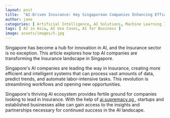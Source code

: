 ```yaml
---
layout: post
title:  "AI-Driven Insurance: Key Singaporean Companies Enhancing Efficiency"
author: jane
categories: [ Artificial Intelligence, AI Solutions, Machine Learning ]
tags: [ AI in Asia, AI Use Cases, AI for Business ]
image: assets/images/5.jpg
---
```


Singapore has become a hub for innovation in AI, and the Insurance sector is no exception. This article explores how top AI companies are transforming the Insurance landscape in Singapore.

Singapore's AI companies are leading the way in Insurance, creating more efficient and intelligent systems that can process vast amounts of data, predict trends, and automate labor-intensive tasks. This revolution is streamlining workflows and opening new opportunities.

Singapore's thriving AI ecosystem provides fertile ground for companies looking to lead in Insurance. With the help of <a href="https://ai.supremacy.sg" target="_blank"> ai.supremacy.sg </a>, startups and established businesses alike can gain access to the insights and partnerships necessary for continued success in the AI landscape.
